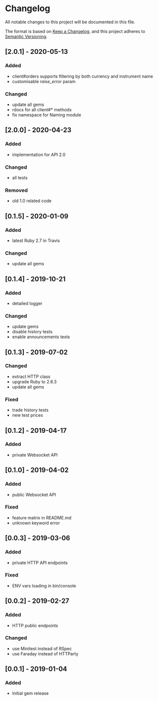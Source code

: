 # Changelog

 All notable changes to this project will be documented in this file.

The format is based on [Keep a Changelog](https://keepachangelog.com/en/1.0.0/),
and this project adheres to [Semantic Versioning](https://semver.org/spec/v2.0.0.html).

## [2.0.1] - 2020-05-13
### Added
- client#orders supports filtering by both currency and instrument name
- customisable *raise_error* param
### Changed
- update all gems
- rdocs for all client#* methods
- fix namespace for Naming module

## [2.0.0] - 2020-04-23
### Added
- implementation for API 2.0
### Changed
- all tests
### Removed
- old 1.0 related code

## [0.1.5] - 2020-01-09
### Added
- latest Ruby 2.7 in Travis
### Changed
- update all gems

## [0.1.4] - 2019-10-21
### Added
- detailed logger
### Changed
- update gems
- disable history tests
- enable announcements tests

## [0.1.3] - 2019-07-02
### Changed
- extract HTTP class
- upgrade Ruby to 2.6.3
- update all gems
### Fixed
- trade history tests
- new test prices

## [0.1.2] - 2019-04-17
### Added
- private Websocket API

## [0.1.0] - 2019-04-02
### Added
- public Websocket API
### Fixed
- feature matrix in README.md
- unknown keyword error

## [0.0.3] - 2019-03-06
### Added
- private HTTP API endpoints
### Fixed
- ENV vars loading in bin/console

## [0.0.2] - 2019-02-27
### Added
- HTTP public endpoints
### Changed
- use Minitest instead of RSpec
- use Faraday instead of HTTParty

## [0.0.1] - 2019-01-04
### Added
- Initial gem release
